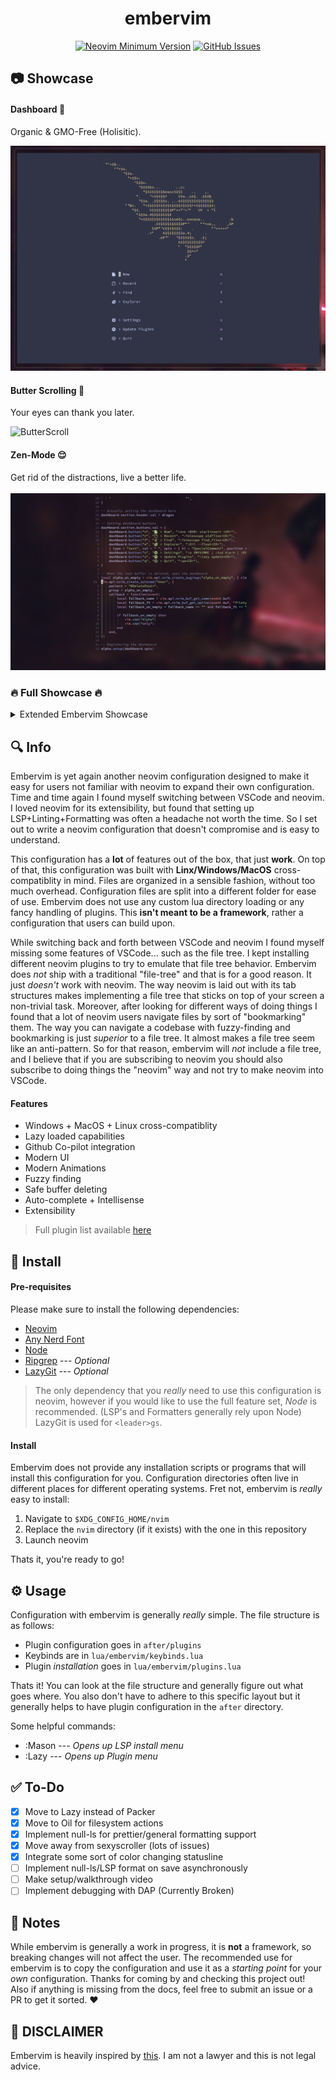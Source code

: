 <h1 align="center">embervim</h1>

<!-- <div align="center">  -->
<!--    <a href="https://github.com/danlikestocode/embervim#Info"> -->
<!--    Info -->
<!--    </a>  -->
<!--    <span> • </span> -->
<!---->
<!--    <a href="https://github.com/danlikestocode/embervim#Install"> -->
<!--    Install -->
<!--    </a>  -->
<!--    <span> • </span> -->
<!---->
<!--    <a href="https://github.com/danlikestocode/embervim#Usage"> -->
<!--    Usage -->
<!--    </a>  -->
<!--    <span> • </span> -->
<!---->
<!--    <a href="https://dotfyle.com/danlikestocode/embervim-nvim"> -->
<!--    Plugin List -->
<!--    </a> -->
<!-- </div> -->
<!---->

<div align="center">
 
[![Neovim Minimum Version](https://img.shields.io/badge/Neovim-0.9.0-blueviolet.svg?style=flat-square&logo=Neovim&color=90E59A&logoColor=white)](https://github.com/neovim/neovim)
[![GitHub Issues](https://img.shields.io/github/issues/danlikestocode/embervim.svg?style=flat-square&label=Issues&color=d77982)](https://github.com/NvChad/NvChad/issues)

</div>

## :camera: Showcase
#### Dashboard 🌿
Organic & GMO-Free (Holisitic).
  
![Homepage](./assets/showcase/sc-dashboard.png)

#### Butter Scrolling 🧈
Your eyes can thank you later.  
  
![ButterScroll](./assets/showcase/gif-butterscroll-goodness.gif)

<h4>Zen-Mode 😌</h4>
<div>Get rid of the distractions, live a better life.</div>
<br>
<img src="./assets/showcase/sc-zen-mode.png">

### 🔥 Full Showcase 🔥
<details>
<summary>Extended Embervim Showcase</summary>

<h4>Keybind Reference 😖</h4>
<div>Just incase you forget a keybind!</div>
<br>
<img src="./assets/showcase/sc-keybind-reference.png">

<h4>Markdown Preview 😎</h4>
<div>Write beautiful markdown documents.</div>
<br>
<img src="./assets/showcase/sc-markdown-preview.png">

<h4>LSP Wizardry 🧙</h4>
<div>Make your life easier, a step at a time.</div>
<br>
<img src="./assets/showcase/sc-lsp-finder.png">

<h4>File Explorer 🤓</h4>
<div>Edit your filesystem just like a buffer!</div>
<br>
<img src="./assets/showcase/sc-file-explorer.png">

<h4>Fuzzy File Finder 🔭</h4>
<div>Move through your codebase like a ninja.</div>
<br>
<img src="./assets/showcase/sc-fuzzy-file-find.png">

<h4>Floating Terminal ☁️<</h4>
<div>A terminal that is just one keybind away.</div>
<br>
<img src="./assets/showcase/sc-floating-terminal.png">

<h4>Sleek UI 👽</h4>
<div>A neovim commandline that doesn't compromise.</div>
<br>
<img src="./assets/showcase/sc-moden-commandline.png">

<h4>Theme Switcher 🎨</h4>
<div>Swap your clown barf to other clown barf.</div>
<br>
<img src="./assets/showcase/sc-theme-switcher.png">

<h4>Package Mangement 🧳</h4>
<div>One keystroke installs of LSPs/Formatters.</div>
<br>
<img src="./assets/showcase/sc-mason.png">
</details>



## :mag: Info

Embervim is yet again another neovim configuration designed to make it easy
for users not familiar with neovim to expand their own configuration. Time and 
time again I found myself switching between VSCode and neovim. I loved neovim
for its extensibility, but found that setting up LSP+Linting+Formatting was
often a headache not worth the time. So I set out to write a neovim configuration
that doesn't compromise and is easy to understand.

This configuration has a **lot** of features out of the box, that just **work**.
On top of that, this configuration was built with **Linx/Windows/MacOS** cross-compatiblity
in mind. Files are organized in a sensible fashion, without too much overhead.
Configuration files are split into a different folder for ease of use. Embervim
does not use any custom lua directory loading or any fancy handling of plugins. 
This **isn't meant to be a framework**, rather a configuration that users can build
upon. 

While switching back and forth between VSCode and neovim I found myself missing some
features of VSCode... such as the file tree. I kept installing different neovim
plugins to try to emulate that file tree behavior. Embervim does *not* ship with 
a traditional "file-tree" and that is for a good reason. It just *doesn't* work with
neovim. The way neovim is laid out with its tab structures makes implementing
a file tree that sticks on top of your screen a non-trivial task. Moreover, after
looking for different ways of doing things I found that a lot of neovim users navigate
files by sort of "bookmarking" them. The way you can navigate a codebase with fuzzy-finding
and bookmarking is just *superior* to a file tree. It almost makes a file tree seem
like an anti-pattern. So for that reason, embervim will *not* include a file tree, and
I believe that if you are subscribing to neovim you should also subscribe to doing things
the "neovim" way and not try to make neovim into VSCode.

#### Features
- Windows + MacOS + Linux cross-compatiblity
- Lazy loaded capabilities
- Github Co-pilot integration
- Modern UI
- Modern Animations
- Fuzzy finding
- Safe buffer deleting
- Auto-complete + Intellisense
- Extensibility
> Full plugin list available [here](https://dotfyle.com/danlikestocode/embervim-nvim)

## :rocket: Install
#### **Pre-requisites**  
Please make sure to install the following dependencies:

- [Neovim](https://github.com/neovim/neovim)
- [Any Nerd Font](https://www.nerdfonts.com/)
- [Node](https://npm.github.io/installation-setup-docs/installing/using-a-node-version-manager.html)
- [Ripgrep](https://github.com/BurntSushi/ripgrep) --- *Optional*
- [LazyGit](https://github.com/jesseduffield/lazygit) --- *Optional*

> The only dependency that you *really* need to use this configuration is neovim,
however if you would like to use the full feature set, *Node* is recommended. 
(LSP's and Formatters generally rely upon Node) LazyGit is used for `<leader>gs`.

#### Install
Embervim does not provide any installation scripts or programs that will install
this configuration for you. Configuration directories often live in different places
for different operating systems. Fret not, embervim is *really* easy to install:

1. Navigate to `$XDG_CONFIG_HOME/nvim`
2. Replace the `nvim` directory (if it exists) with the one in this repository
3. Launch neovim

Thats it, you're ready to go!

## :gear: Usage
Configuration with embervim is generally *really* simple. The file structure is
as follows:
- Plugin configuration goes in `after/plugins`
- Keybinds are in `lua/embervim/keybinds.lua`
- Plugin *installation* goes in `lua/embervim/plugins.lua`  
  
Thats it! You can look at the file structure and generally figure out what
goes where. You also don't have to adhere to this specific layout but it generally
helps to have plugin configuration in the `after` directory.

Some helpful commands:
- :Mason --- *Opens up LSP install menu*
- :Lazy --- *Opens up Plugin menu*

## :white_check_mark: To-Do
- [x] Move to Lazy instead of Packer 
- [x] Move to Oil for filesystem actions 
- [x] Implement null-ls for prettier/general formatting support
- [x] Move away from sexyscroller (lots of issues)
- [x] Integrate some sort of color changing statusline
- [ ] Implement null-ls/LSP format on save asynchronously
- [ ] Make setup/walkthrough video
- [ ] Implement debugging with DAP (Currently Broken)

## :newspaper: Notes
While embervim is generally a work in progress, it is **not** a framework, so breaking
changes will not affect the user. The recommended use for embervim is to copy the configuration
and use it as a *starting point* for your *own* configuration. Thanks for coming by
and checking this project out! Also if anything is missing from the docs, feel free
to submit an issue or a PR to get it sorted. :heart:    

## 👮 DISCLAIMER
Embervim is heavily inspired by [this](https://www.youtube.com/watch?v=f8h0iHg1wDg).
I am not a lawyer and this is not legal advice.

